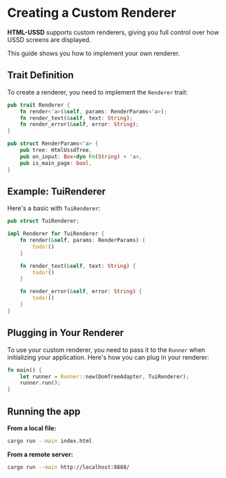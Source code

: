 # Creating a Custom Renderer

**HTML-USSD** supports custom renderers, giving you full control over how USSD screens are displayed.

This guide shows you how to implement your own renderer.

## Trait Definition

To create a renderer, you need to implement the `Renderer` trait:

```rust
pub trait Renderer {
    fn render<'a>(&self, params: RenderParams<'a>);
    fn render_text(&self, text: String);
    fn render_error(&self, error: String);
}

pub struct RenderParams<'a> {
    pub tree: HtmlUssdTree,
    pub on_input: Box<dyn Fn(String) + 'a>,
    pub is_main_page: bool,
}
```

## Example: TuiRenderer

Here's a basic with `TuiRenderer`:

```rust
pub struct TuiRenderer;

impl Renderer for TuiRenderer {
    fn render(&self, params: RenderParams) {
        todo!()
    }

    fn render_text(&self, text: String) {
        todo!()
    }

    fn render_error(&self, error: String) {
        todo!()
    }
}
```

## Plugging in Your Renderer

To use your custom renderer, you need to pass it to the `Runner` when initializing your application. Here's how you can plug in your renderer:

```rust
fn main() {
    let runner = Runner::new(DomTreeAdapter, TuiRenderer);
    runner.run();
}
```

## Running the app

**From a local file:**

```bash
cargo run --main index.html
```

**From a remote server:**

```bash
cargo run --main http://localhost:8888/
```
